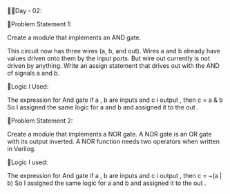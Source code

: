 👩‍💻Day - 02:

📌Problem Statement 1:

Create a module that implements an AND gate.

This circuit now has three wires (a, b, and out). Wires a and b already have values driven onto them by the input ports.
But wire out currently is not driven by anything.
Write an assign statement that drives out with the AND of signals a and b.

🧠Logic I Used:

The expression for And gate if a , b are inputs and c i output , then c = a & b
So I assigned the same logic for a and b and assigned it to the out .


📌Problem Statement 2:

Create a module that implements a NOR gate. A NOR gate is an OR gate with its output inverted. A NOR function needs two operators when written in Verilog.

🧠Logic I used:

The expression for And gate if a , b are inputs and c i output , then c = ~(a | b)
So I assigned the same logic for a and b and assigned it to the out .
